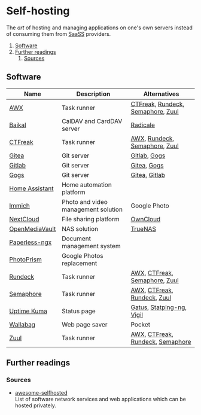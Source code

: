 # Self-hosting

The _art_ of hosting and managing applications on one's own servers instead of consuming them from
[SaaSS][service as a software substitute] providers.

1. [Software](#software)
1. [Further readings](#further-readings)
   1. [Sources](#sources)

## Software

| Name             | Description                         | Alternatives                              |
| ---------------- | ----------------------------------- | ----------------------------------------- |
| [AWX]            | Task runner                         | [CTFreak], [Rundeck], [Semaphore], [Zuul] |
| [Baikal]         | CalDAV and CardDAV server           | [Radicale]                                |
| [CTFreak]        | Task runner                         | [AWX], [Rundeck], [Semaphore], [Zuul]     |
| [Gitea]          | Git server                          | [Gitlab], [Gogs]                          |
| [Gitlab]         | Git server                          | [Gitea], [Gogs]                           |
| [Gogs]           | Git server                          | [Gitea], [Gitlab]                         |
| [Home Assistant] | Home automation platform            |                                           |
| [Immich]         | Photo and video management solution | Google Photo                              |
| [NextCloud]      | File sharing platform               | [OwnCloud]                                |
| [OpenMediaVault] | NAS solution                        | [TrueNAS]                                 |
| [Paperless-ngx]  | Document management system          |                                           |
| [PhotoPrism]     | Google Photos replacement           |                                           |
| [Rundeck]        | Task runner                         | [AWX], [CTFreak], [Semaphore], [Zuul]     |
| [Semaphore]      | Task runner                         | [AWX], [CTFreak], [Rundeck], [Zuul]       |
| [Uptime Kuma]    | Status page                         | [Gatus], [Statping-ng], [Vigil]           |
| [Wallabag]       | Web page saver                      | Pocket                                    |
| [Zuul]           | Task runner                         | [AWX], [CTFreak], [Rundeck], [Semaphore]  |

## Further readings

### Sources

- [awesome-selfhosted]<br/>
  List of software network services and web applications which can be hosted privately.

<!--
  Reference
  ═╬═Time══
  -->

<!-- Knowledge base -->
[awx]: awx.md
[baikal]: baikal.md
[gitea]: gitea.md
[gitlab]: gitlab/README.md
[immich]: immich.md
[nextcloud]: nextcloud.md
[openmediavault]: openmediavault.md
[paperless-ngx]: paperless-ngx.md
[photoprism]: photoprism.md
[rundeck]: rundeck.md
[uptime kuma]: uptime%20kuma.md
[wallabag]: wallabag.md

<!-- Others -->
[awesome-selfhosted]: https://awesome-selfhosted.net/
[ctfreak]: https://ctfreak.com/
[gatus]: https://github.com/TwiN/gatus
[gogs]: https://github.com/gogs/gogs
[home assistant]: https://www.home-assistant.io/
[owncloud]: https://owncloud.com/
[radicale]: https://radicale.org/
[semaphore]: https://semaphoreui.com/
[service as a software substitute]: https://www.gnu.org/philosophy/who-does-that-server-really-serve.html
[statping-ng]: https://statping-ng.github.io/
[truenas]: https://www.truenas.com/
[vigil]: https://github.com/valeriansaliou/vigil
[zuul]: https://zuul-ci.org/

